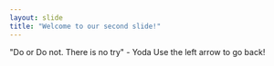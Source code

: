 ```yaml
---
layout: slide
title: "Welcome to our second slide!"
---
```

"Do or Do not. There is no try" - Yoda
Use the left arrow to go back!
